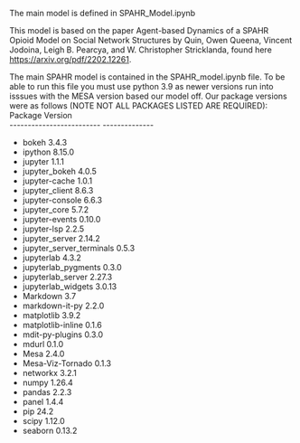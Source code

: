 The main model is defined in SPAHR_Model.ipynb

This model is based on the paper Agent-based Dynamics of a SPAHR Opioid Model on
Social Network Structures by Quin, Owen Queena, Vincent Jodoina, Leigh B. Pearcya, and W. Christopher
Stricklanda, found here https://arxiv.org/pdf/2202.12261.

The main SPAHR model is contained in the SPAHR_model.ipynb file. 
To be able to run this file you must use python 3.9 as newer versions 
run into isssues with the MESA version based our model off. Our 
package versions were as follows (NOTE NOT ALL PACKAGES LISTED ARE REQUIRED):<br>
Package                   Version<br>
------------------------- --------------<br>
* bokeh                     3.4.3
* ipython                   8.15.0
* jupyter                   1.1.1
* jupyter_bokeh             4.0.5
* jupyter-cache             1.0.1
* jupyter_client            8.6.3
* jupyter-console           6.6.3
* jupyter_core              5.7.2
* jupyter-events            0.10.0
* jupyter-lsp               2.2.5
* jupyter_server            2.14.2
* jupyter_server_terminals  0.5.3
* jupyterlab                4.3.2
* jupyterlab_pygments       0.3.0
* jupyterlab_server         2.27.3
* jupyterlab_widgets        3.0.13
* Markdown                  3.7
* markdown-it-py            2.2.0
* matplotlib                3.9.2
* matplotlib-inline         0.1.6
* mdit-py-plugins           0.3.0
* mdurl                     0.1.0
* Mesa                      2.4.0
* Mesa-Viz-Tornado          0.1.3
* networkx                  3.2.1
* numpy                     1.26.4
* pandas                    2.2.3
* panel                     1.4.4
* pip                       24.2
* scipy                     1.12.0
* seaborn                   0.13.2


